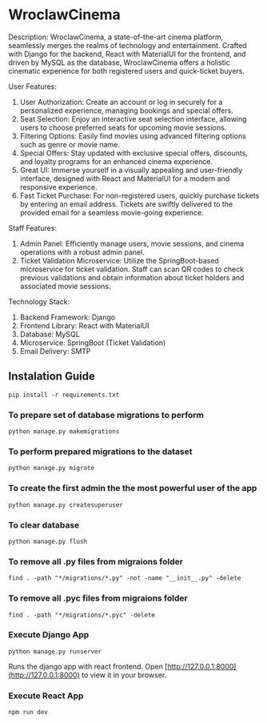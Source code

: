 # WroclawCinema

Description:
WroclawCinema, a state-of-the-art cinema platform, seamlessly merges the realms of technology and entertainment. Crafted with Django for the backend, React with MaterialUI for the frontend, and driven by MySQL as the database, WroclawCinema offers a holistic cinematic experience for both registered users and quick-ticket buyers.

User Features:
1. User Authorization: Create an account or log in securely for a personalized experience, managing bookings and special offers.
2. Seat Selection: Enjoy an interactive seat selection interface, allowing users to choose preferred seats for upcoming movie sessions.
3. Filtering Options: Easily find movies using advanced filtering options such as genre or movie name.
4. Special Offers: Stay updated with exclusive special offers, discounts, and loyalty programs for an enhanced cinema experience.
5. Great UI: Immerse yourself in a visually appealing and user-friendly interface, designed with React and MaterialUI for a modern and responsive experience.
6. Fast Ticket Purchase: For non-registered users, quickly purchase tickets by entering an email address. Tickets are swiftly delivered to the provided email for a seamless movie-going experience.

Staff Features:
1. Admin Panel: Efficiently manage users, movie sessions, and cinema operations with a robust admin panel.
2. Ticket Validation Microservice: Utilize the SpringBoot-based microservice for ticket validation. Staff can scan QR codes to check previous validations and obtain information about ticket holders and associated movie sessions.

Technology Stack:
1. Backend Framework: Django
2. Frontend Library: React with MaterialUI
3. Database: MySQL
4. Microservice: SpringBoot (Ticket Validation)
5. Email Delivery: SMTP

## Instalation Guide

```
pip install -r requirements.txt
```

### To prepare set of database migrations to perform

```
python manage.py makemigrations
```

### To perform prepared migrations to the dataset

```
python manage.py migrate
```

### To create the first admin the the most powerful user of the app

```
python manage.py createsuperuser
```

### To clear database

```
python manage.py flush
```

### To remove all .py files from migraions folder

```
find . -path "*/migrations/*.py" -not -name "__init__.py" -delete
```

### To remove all .pyc files from migraions folder

```
find . -path "*/migrations/*.pyc" -delete
```

### Execute Django App

```
python manage.py runserver
```

Runs the django app with react frontend.
Open [http://127.0.0.1:8000](http://127.0.0.1:8000) to view it in your browser.

### Execute React App

```
npm run dev
```
